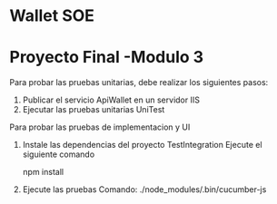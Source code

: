 # Wallet SOE 
# Proyecto Final -Modulo 3 

Para probar las pruebas unitarias, debe realizar los siguientes pasos:

1. Publicar el servicio ApiWallet en un servidor  IIS
2. Ejecutar las pruebas unitarias UniTest

Para probar las pruebas de implementacion y UI

1. Instale las dependencias del proyecto TestIntegration
    Ejecute el siguiente comando
      
    npm install

2. Ejecute las pruebas
  Comando:   ./node_modules/.bin/cucumber-js

